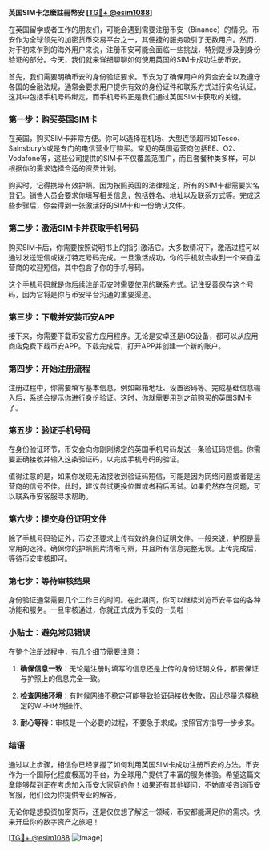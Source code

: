 **英国SIM卡怎麽註冊幣安 [[TG💪+ @esim1088](https://t.me/s/esim1088)]**

在英国留学或者工作的朋友们，可能会遇到需要注册币安（Binance）的情况。币安作为全球领先的加密货币交易平台之一，其便捷的服务吸引了无数用户。然而，对于初来乍到的海外用户来说，注册币安可能会面临一些挑战，特别是涉及到身份验证的部分。今天，我们就来详细聊聊如何使用英国的SIM卡成功注册币安。

首先，我们需要明确币安的身份验证要求。币安为了确保用户的资金安全以及遵守各国的金融法规，通常会要求用户提供有效的身份证件和联系方式进行实名认证。这其中包括手机号码绑定，而手机号码正是我们通过英国SIM卡获取的关键。

### **第一步：购买英国SIM卡**

在英国，购买SIM卡非常方便。你可以选择在机场、大型连锁超市如Tesco、Sainsbury’s或是专门的电信营业厅购买。常见的英国运营商包括EE、O2、Vodafone等，这些公司提供的SIM卡不仅覆盖范围广，而且套餐种类多样，可以根据你的需求选择合适的资费计划。

购买时，记得携带有效护照。因为按照英国的法律规定，所有的SIM卡都需要实名登记。销售人员会要求你填写相关信息，包括姓名、地址以及联系方式等。完成这些步骤后，你会得到一张激活好的SIM卡和一份确认文件。

### **第二步：激活SIM卡并获取手机号码**

购买SIM卡后，你需要按照说明书上的指引激活它。大多数情况下，激活过程可以通过发送短信或拨打特定号码完成。一旦激活成功，你的手机就会收到一个来自运营商的欢迎短信，其中包含了你的手机号码。

这个手机号码就是你后续注册币安时需要使用的联系方式。记住妥善保存这个号码，因为它将是你与币安平台沟通的重要渠道。

### **第三步：下载并安装币安APP**

接下来，你需要下载币安官方应用程序。无论是安卓还是iOS设备，都可以从应用商店免费下载币安APP。下载完成后，打开APP并创建一个新的账户。

### **第四步：开始注册流程**

注册过程中，你需要填写基本信息，例如邮箱地址、设置密码等。完成基础信息输入后，系统会提示你进行身份验证。这时，你就需要用到之前购买的英国SIM卡了。

### **第五步：验证手机号码**

在身份验证环节，币安会向你刚刚绑定的英国手机号码发送一条验证码短信。你需要正确接收并输入这条验证码，以完成手机号码的验证。

值得注意的是，如果你发现无法接收到验证码短信，可能是因为网络问题或者是运营商的信号不佳。此时，建议尝试更换位置或者稍后再试。如果仍然存在问题，可以联系币安客服寻求帮助。

### **第六步：提交身份证明文件**

除了手机号码验证外，币安还要求上传有效的身份证明文件。一般来说，护照是最常用的选择。确保你的护照照片清晰可辨，并且所有信息完整无误。上传完成后，等待币安审核即可。

### **第七步：等待审核结果**

身份验证通常需要几个工作日的时间。在此期间，你可以继续浏览币安平台的各种功能和服务。一旦审核通过，你就正式成为币安的一员啦！

### **小贴士：避免常见错误**

在整个注册过程中，有几个细节需要注意：

1. **确保信息一致**：无论是注册时填写的信息还是上传的身份证明文件，都要保证与护照上的信息完全一致。
   
2. **检查网络环境**：有时候网络不稳定可能导致验证码接收失败，因此尽量选择稳定的Wi-Fi环境操作。

3. **耐心等待**：审核是一个必要的过程，不要急于求成，按照官方指导一步步来。

### **结语**

通过以上步骤，相信你已经掌握了如何利用英国SIM卡成功注册币安的方法。币安作为一个国际化程度极高的平台，为全球用户提供了丰富的服务体验。希望这篇文章能够帮到正在考虑加入币安大家庭的你！如果还有其他疑问，不妨直接咨询币安客服，他们会为你提供专业的解答。

无论你是想投资加密货币，还是仅仅想了解这一领域，币安都能满足你的需求。快来开启你的数字资产之旅吧！

[[TG💪+ @esim1088](https://t.me/s/esim1088) ![Image](https://i.postimg.cc/4NQfJmqS/Snipaste-2025-05-13-00-14-12.png)]